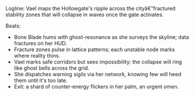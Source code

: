 ﻿---
series: 1
novella: 4
file: S1N4_CH05
type: chapter
pov: Vael
setting: Rooftop overlookâ€”city scan
word_target_min: 1201
word_target_max: 2299
status: outline
---
Logline: Vael maps the Hollowgate's ripple across the cityâ€”fractured stability zones that will collapse in waves once the gate activates.

Beats:
- Bone Blade hums with ghost-resonance as she surveys the skyline; data fractures on her HUD.
- Fracture zones pulse in lattice patterns; each unstable node marks where reality thins.
- Vael marks safe corridors but sees impossibility: the collapse will ring like ghost bells across the grid.
- She dispatches warning sigils via her network, knowing few will heed them until it's too late.
- Exit: a shard of counter-energy flickers in her palm, an urgent omen.